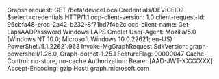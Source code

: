 Grapsh request: GET /beta/deviceLocalCredentials/DEVICEID?$select=credentials HTTP/1.1
ocp-client-version: 1.0
client-request-id: 96cbfa48-ercc-2a42-b232-8f71bd7f4b2c
ocp-client-name: Get-LapsAADPassword Windows LAPS Cmdlet
User-Agent: Mozilla/5.0 (Windows NT 10.0; Microsoft Windows 10.0.22621; en-US) PowerShell/5.1.22621.963 Invoke-MgGraphRequest
SdkVersion: graph-powershell/1.26.0, Graph-dotnet-1.25.1
FeatureFlag: 00000047
Cache-Control: no-store, no-cache
Authorization: Bearer [AAD-JWT-XXXXXXX]
Accept-Encoding: gzip
Host: graph.microsoft.com
